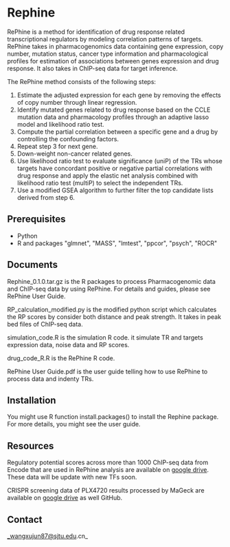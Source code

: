 # Rephine

RePhine is a method for identification of drug response related transcriptional regulators by modeling correlation patterns of targets. RePhine takes in pharmacogenomics data containing gene expression, copy number, mutation status, cancer type information and pharmacological profiles for estimation of associations between genes expression and drug response. It also takes in ChIP-seq data for target inference.

The RePhine method consists of the following steps:
1)	Estimate the adjusted expression for each gene by removing the effects of copy number through linear regression.
2)	Identify mutated genes related to drug response based on the CCLE mutation data and pharmacology profiles through an adaptive lasso model and likelihood ratio test.
3)	Compute the partial correlation between a specific gene and a drug by controlling the confounding factors.
4)	Repeat step 3 for next gene.
5)	Down-weight non-cancer related genes.
6)	Use likelihood ratio test to evaluate significance (uniP) of the TRs whose targets have concordant positive or negative partial correlations with drug response and apply the elastic net analysis combined with likelihood ratio test (multiP) to select the independent TRs.
7)	Use a modified GSEA algorithm to further filter the top candidate lists derived from step 6.


## Prerequisites
* Python
* R and packages "glmnet", "MASS", "lmtest", "ppcor", "psych", "ROCR"

## Documents
Rephine_0.1.0.tar.gz is the R packages to process Pharmacogenomic data and ChIP-seq data by using RePhine. For details and guides, please see RePhine User Guide.

RP_calculation_modified.py is the modified python script which calculates the RP scores by consider both distance and peak strength. It takes in peak bed files of ChIP-seq data.

simulation_code.R is the simulation R code. it simulate TR and targets expression data, noise data and RP scores.

drug_code_R.R is the RePhine R code.

RePhine User Guide.pdf is the user guide telling how to use RePhine to process data and indenty TRs.

## Installation
You might use R function install.packages() to install the Rephine package. For more details, you might see the user guide. 

## Resources
Regulatory potential scores across more than 1000 ChIP-seq data from Encode that are used in RePhine analysis are available on [google drive](https://drive.google.com/open?id=1NwzZ5rdhYG-QlG956oFLmJyjyBpLty6A). These data will be update with new TFs soon. 

CRISPR screening data of PLX4720 results processed by MaGeck are available on [google drive](https://drive.google.com/file/d/1PVRZ8IrGZojku3GZYOXGag2gG1eXWXN5/view?usp=sharing) as well GitHub.

## Contact
_wangxujun87@sjtu.edu.cn_


